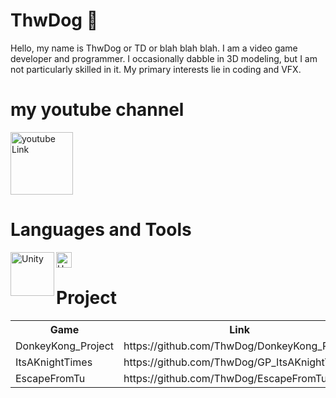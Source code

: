 # ThwDog 🐶

Hello, my name is ThwDog or TD or blah blah blah. I am a video game developer and programmer. 
I occasionally dabble in 3D modeling, but I am not particularly skilled in it. My primary interests lie in coding and VFX.

# my youtube channel
  <p align="left">
      <a href="https://www.youtube.com/channel/UCpdbXTFPDhVD8iQnLJ2XjHw">
         <img alt="youtube Link" width = "100px" src="https://upload.wikimedia.org/wikipedia/commons/b/b8/YouTube_Logo_2017.svg"/>    
      </a> 
  </p>

# Languages and Tools
<img align="left" alt="Unity" width="70px" src = "https://upload.wikimedia.org/wikipedia/commons/c/c4/Unity_2021.svg">
<img align="left" alt="Unity" width="25px" src = "https://upload.wikimedia.org/wikipedia/commons/b/bd/Logo_C_sharp.svg">
<br />

# Project
<table>
  <tr>
    <th>Game</th>
    <th>Link</th>
  </tr>
  <tr>
    <td>DonkeyKong_Project</td>
    <td>https://github.com/ThwDog/DonkeyKong_Project</td>
  </tr>
  <tr>
    <td>ItsAKnightTimes</td>
    <td>https://github.com/ThwDog/GP_ItsAKnightTimes</td>
  </tr>
  <tr>
    <td>EscapeFromTu</td>
    <td>https://github.com/ThwDog/EscapeFromTu</td>
  </tr>
</table>
